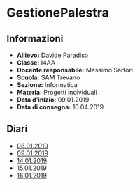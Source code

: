 # GestionePalestra

## Informazioni
- **Allievo:**              Davide Paradiso
- **Classe:** 		        I4AA
- **Docente responsabile:** 	Massimo Sartori
- **Scuola:** 		        SAM Trevano
- **Sezione:**		        Informatica
- **Materia:**		        Progetti individuali
- **Data d’inizio:** 	    09.01.2019
- **Data di consegna:** 	    10.04.2019

## Diari
- [08.01.2019](Diari/2019_01_08_GestionePalestra_DavideParadiso.pdf)
- [09.01.2019](Diari/2018_01_09_GestionePalestra_DavideParadiso.pdf)
- [14.01.2019](Diari/2018_01_14_GestionePalestra_DavideParadiso.pdf)
- [15.01.2019](Diari/2018_01_15_GestionePalestra_DavideParadiso.pdf)
- [16.01.2019](Diari/2018_01_16_GestionePalestra_DavideParadiso.pdf)